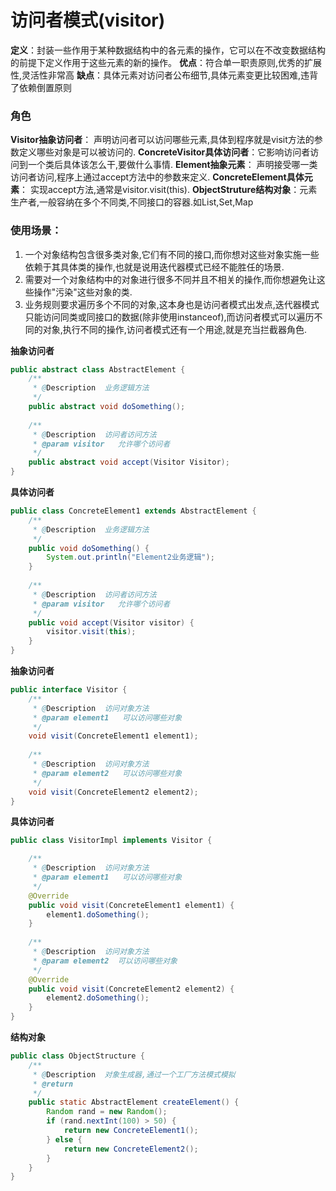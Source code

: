 # 访问者模式(visitor)

**定义**：封装一些作用于某种数据结构中的各元素的操作，它可以在不改变数据结构的前提下定义作用于这些元素的新的操作。
**优点**：符合单一职责原则,优秀的扩展性,灵活性非常高
**缺点**：具体元素对访问者公布细节,具体元素变更比较困难,违背了依赖倒置原则

### 角色

**Visitor抽象访问者**： 声明访问者可以访问哪些元素,具体到程序就是visit方法的参数定义哪些对象是可以被访问的.
**ConcreteVisitor具体访问者**：它影响访问者访问到一个类后具体该怎么干,要做什么事情.
**Element抽象元素**： 声明接受哪一类访问者访问,程序上通过accept方法中的参数来定义.
**ConcreteElement具体元素**： 实现accept方法,通常是visitor.visit(this).
**ObjectStruture结构对象**：元素生产者,一般容纳在多个不同类,不同接口的容器.如List,Set,Map

### 使用场景：

1. 一个对象结构包含很多类对象,它们有不同的接口,而你想对这些对象实施一些依赖于其具体类的操作,也就是说用迭代器模式已经不能胜任的场景.
2. 需要对一个对象结构中的对象进行很多不同并且不相关的操作,而你想避免让这些操作"污染"这些对象的类.
3. 业务规则要求遍历多个不同的对象,这本身也是访问者模式出发点,迭代器模式只能访问同类或同接口的数据(除非使用instanceof),而访问者模式可以遍历不同的对象,执行不同的操作,访问者模式还有一个用途,就是充当拦截器角色.



**抽象访问者**

```java
public abstract class AbstractElement {
    /**  
     * @Description  业务逻辑方法
     */
    public abstract void doSomething();
    
    /**  
     * @Description  访问者访问方法
     * @param visitor   允许哪个访问者
     */
    public abstract void accept(Visitor Visitor);
}
```



**具体访问者**

```java
public class ConcreteElement1 extends AbstractElement {
    /**  
     * @Description  业务逻辑方法
     */
    public void doSomething() {
        System.out.println("Element2业务逻辑");
    }
    
    /**  
     * @Description  访问者访问方法
     * @param visitor   允许哪个访问者
     */
    public void accept(Visitor visitor) {
        visitor.visit(this);
    }
}
```


**抽象访问者**

```java
public interface Visitor {
    /**  
     * @Description  访问对象方法
     * @param element1   可以访问哪些对象
     */
    void visit(ConcreteElement1 element1);
    
    /**  
     * @Description  访问对象方法
     * @param element2   可以访问哪些对象
     */
    void visit(ConcreteElement2 element2); 
}
```



**具体访问者**

```java
public class VisitorImpl implements Visitor {

    /**  
     * @Description  访问对象方法
     * @param element1   可以访问哪些对象
     */
    @Override
    public void visit(ConcreteElement1 element1) {
        element1.doSomething();
    }
    
    /**  
     * @Description  访问对象方法
     * @param element2  可以访问哪些对象
     */
    @Override
    public void visit(ConcreteElement2 element2) {
        element2.doSomething();
    }
}
```


**结构对象**

```java
public class ObjectStructure {
    /**  
     * @Description  对象生成器,通过一个工厂方法模式模拟
     * @return   
     */
    public static AbstractElement createElement() {
        Random rand = new Random();
        if (rand.nextInt(100) > 50) {
            return new ConcreteElement1();
        } else {
            return new ConcreteElement2();
        }
    }
}
```